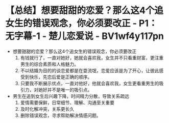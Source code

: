 # 【总结】想要甜甜的恋爱？那么这4个追女生的错误观念，你必须要改正 - P1：无字幕-1 - 楚儿恋爱说 - BV1wf4y117pn

-   想要甜甜的恋爱？那么这4个追女生的错误观念，你必须要改正
    1.  有钱就行了，一直对她好，她就会喜欢我，女生并不只看重财富，更注重男生的综合素质和人格魅力。
    2.  不以结婚为目的的谈恋爱都是在耍流氓，恋爱应该是为了开心，让彼此感受到快乐，先恋后爱是正确的顺序。
    3.  只要我不断展示优点，一直对他好，他就会喜欢我，女生更看重男生的吸引力，对她好并不是唯一的吸引点。
-   男生在追到女生后兴趣下降，时间精力分散，导致关系疏远
    1.  爱情需要保鲜，日常细节、理解、沟通至关重要
    2.  及时化解冲突，关系更长久
    3.  删除错误观念，寻求帮助解决情感问题。